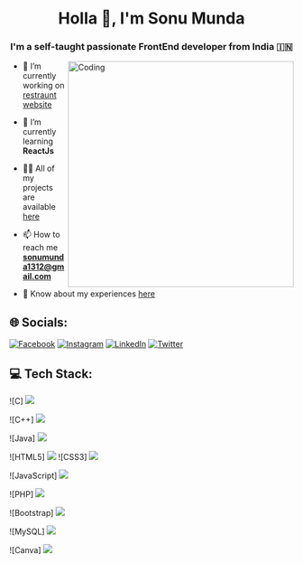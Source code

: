 
<h1 align="center">Holla 👋, I'm Sonu Munda</h1>
<h3 align="center">I'm a self-taught passionate FrontEnd developer from India 🇮🇳</h3>
<img align="right" alt="Coding" width="400" src="https://media.tenor.com/NOYF3f82b_gAAAAC/programmer.gif">

- 🔭 I’m currently working on [restraunt website](https://github.com/SonuMunda/nashto_club.com)

- 🌱 I’m currently learning **ReactJs**

- 👨‍💻 All of my projects are available [here](https://github.com/SonuMunda)


- 📫 How to reach me **sonumunda1312@gmail.com**

- 📄 Know about my experiences [here](https://sonumunda.github.io/SonuMunda-Portfolio/)

## 🌐 Socials:
[![Facebook](https://img.shields.io/badge/Facebook-%231877F2.svg?logo=Facebook&logoColor=white)](https://facebook.com/https://www.facebook.com/sonu.m.75685) 
[![Instagram](https://img.shields.io/badge/Instagram-%23E4405F.svg?logo=Instagram&logoColor=white)](https://instagram.com/https://www.instagram.com/sonumunda__/) [![LinkedIn](https://img.shields.io/badge/LinkedIn-%230077B5.svg?logo=linkedin&logoColor=white)](https://linkedin.com/in/https://www.linkedin.com/in/sonu-munda-b8806b21a/) 
[![Twitter](https://img.shields.io/badge/Twitter-%231DA1F2.svg?logo=Twitter&logoColor=white)](https://twitter.com/https://twitter.com/SonuMunda_) 

## 💻 Tech Stack:

![C] <img src="https://cdn.jsdelivr.net/gh/devicons/devicon/icons/c/c-original.svg" />
          
![C++]
<img src="https://cdn.jsdelivr.net/gh/devicons/devicon/icons/cplusplus/cplusplus-original.svg" />
          
![Java]
 <img src="https://cdn.jsdelivr.net/gh/devicons/devicon/icons/java/java-original-wordmark.svg" />
 
![HTML5]
 <img src="https://cdn.jsdelivr.net/gh/devicons/devicon/icons/html5/html5-original-wordmark.svg" />
![CSS3]
<img src="https://cdn.jsdelivr.net/gh/devicons/devicon/icons/css3/css3-original-wordmark.svg" />

![JavaScript]
<img src="https://cdn.jsdelivr.net/gh/devicons/devicon/icons/javascript/javascript-original.svg" />

![PHP]
<img src="https://cdn.jsdelivr.net/gh/devicons/devicon/icons/php/php-original.svg" />

![Bootstrap]
<img src="https://cdn.jsdelivr.net/gh/devicons/devicon/icons/bootstrap/bootstrap-original.svg" />

![MySQL]
<img src="https://cdn.jsdelivr.net/gh/devicons/devicon/icons/mysql/mysql-original-wordmark.svg" />

![Canva]
<img src="https://cdn.jsdelivr.net/gh/devicons/devicon/icons/canva/canva-original.svg" />
          

